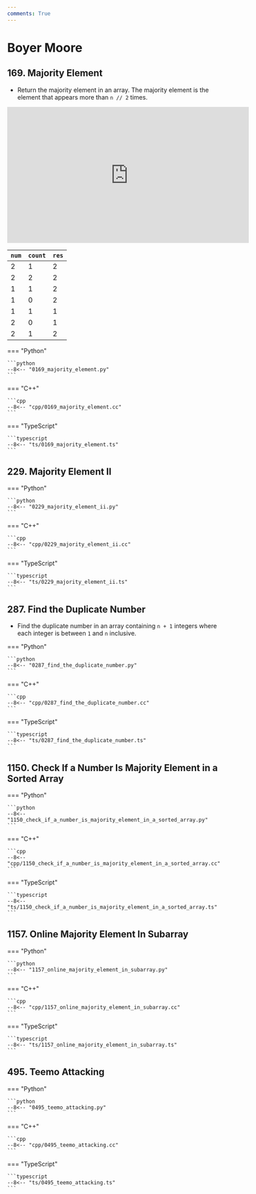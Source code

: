 ```yaml
---
comments: True
---
```


# Boyer Moore

## 169. Majority Element

-   Return the majority element in an array. The majority element is the element that appears more than `n // 2` times.

<iframe width="560" height="315" src="https://www.youtube.com/embed/7pnhv842keE?si=fBYlNfKzdkiLgkF1" title="YouTube video player" frameborder="0" allow="accelerometer; autoplay; clipboard-write; encrypted-media; gyroscope; picture-in-picture; web-share" referrerpolicy="strict-origin-when-cross-origin" allowfullscreen></iframe>

| `num` | `count` | `res` |
| ----- | ------- | ----- |
| 2     | 1       | 2     |
| 2     | 2       | 2     |
| 1     | 1       | 2     |
| 1     | 0       | 2     |
| 1     | 1       | 1     |
| 2     | 0       | 1     |
| 2     | 1       | 2     |

=== "Python"

    ```python
    --8<-- "0169_majority_element.py"
    ```

=== "C++"

    ```cpp
    --8<-- "cpp/0169_majority_element.cc"
    ```

=== "TypeScript"

    ```typescript
    --8<-- "ts/0169_majority_element.ts"
    ```

## 229. Majority Element II

=== "Python"

    ```python
    --8<-- "0229_majority_element_ii.py"
    ```

=== "C++"

    ```cpp
    --8<-- "cpp/0229_majority_element_ii.cc"
    ```

=== "TypeScript"

    ```typescript
    --8<-- "ts/0229_majority_element_ii.ts"
    ```

## 287. Find the Duplicate Number

-   Find the duplicate number in an array containing `n + 1` integers where each integer is between `1` and `n` inclusive.

=== "Python"

    ```python
    --8<-- "0287_find_the_duplicate_number.py"
    ```

=== "C++"

    ```cpp
    --8<-- "cpp/0287_find_the_duplicate_number.cc"
    ```

=== "TypeScript"

    ```typescript
    --8<-- "ts/0287_find_the_duplicate_number.ts"
    ```

## 1150. Check If a Number Is Majority Element in a Sorted Array

=== "Python"

    ```python
    --8<-- "1150_check_if_a_number_is_majority_element_in_a_sorted_array.py"
    ```

=== "C++"

    ```cpp
    --8<-- "cpp/1150_check_if_a_number_is_majority_element_in_a_sorted_array.cc"
    ```

=== "TypeScript"

    ```typescript
    --8<-- "ts/1150_check_if_a_number_is_majority_element_in_a_sorted_array.ts"
    ```

## 1157. Online Majority Element In Subarray

=== "Python"

    ```python
    --8<-- "1157_online_majority_element_in_subarray.py"
    ```

=== "C++"

    ```cpp
    --8<-- "cpp/1157_online_majority_element_in_subarray.cc"
    ```

=== "TypeScript"

    ```typescript
    --8<-- "ts/1157_online_majority_element_in_subarray.ts"
    ```

## 495. Teemo Attacking

=== "Python"

    ```python
    --8<-- "0495_teemo_attacking.py"
    ```

=== "C++"

    ```cpp
    --8<-- "cpp/0495_teemo_attacking.cc"
    ```

=== "TypeScript"

    ```typescript
    --8<-- "ts/0495_teemo_attacking.ts"
    ```
